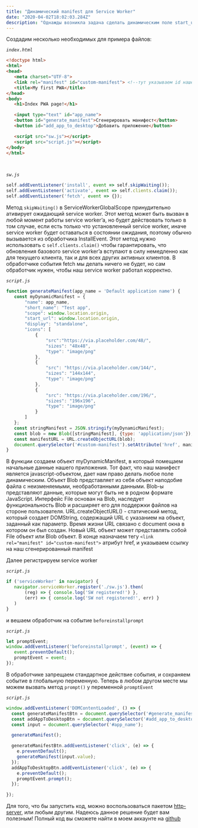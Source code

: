 ```yaml
---
title: "Динамический manifest для Service Worker"
date: "2020-04-02T18:02:03.284Z"
description: "Однажды возникла задача сделать динамическим поле start_url в файле manifest.json для PWA. В этой статье хочу показать к какому решению я пришел."
---
```


Создадим несколько необходимых для примера файлов:

_`index.html`_
```html
<!doctype html>
<html>
<head>
   <meta charset="UTF-8">
   <link rel="manifest" id="custom-manifest"> <!--тут указываем id нашему динамическому манифесту-->
   <title>My first PWA</title>
</head>
<body>
   <h1>Index PWA page!</h1>

   <input type="text" id="app_name">
   <button id="generate_manifest">Сгенерировать манифест</button>
   <button id="add_app_to_desktop">Добавить приложение</button>

   <script src="sw.js"></script>
   <script src="script.js"></script>
</body>
</html>
```
<br />

_`sw.js`_
```javascript
self.addEventListener('install', event => self.skipWaiting());
self.addEventListener('activate', event => self.clients.claim());
self.addEventListener('fetch', event => {});
```

Метод `skipWaiting()` в ServiceWorkerGlobalScope принудительно ативирует ожидающий service worker. Этот метод может быть вызван в любой момент работы service worker’a, но будет действовать только в том случае, если есть только что установленный service worker, иначе service worker будет оставаться в состоянии ожидания, поэтому обычно вызывается из обработчика InstallEvent. Этот метод нужно использовать с  `self.clients.claim()` чтобы гарантировать, что обновления базового service worker’a вступают в силу немедленно как для текущего клиента, так и для всех других активных клиентов. В обработчике события fetch мы делать ничего не будет, но сам обработчик нужен, чтобы наш service worker работал корректно.

_`script.js`_
```javascript
function generateManifest(app_name = 'Default application name') {
   const myDynamicManifest = {
       "name": app_name,
       "short_name": "Test app",
       "scope": window.location.origin,
       "start_url": window.location.origin,
       "display": "standalone",
       "icons": [
           {
               "src":"https://via.placeholder.com/48/",
               "sizes": "48x48",
               "type": "image/png"
           },
           {
               "src": "https://via.placeholder.com/144/",
               "sizes": "144x144",
               "type": "image/png"
           },
           {
               "src": "https://via.placeholder.com/196/",
               "sizes": "196x196",
               "type": "image/png"
           }
       ]
   };
   const stringManifest = JSON.stringify(myDynamicManifest);
   const blob = new Blob([stringManifest], {type: 'application/json'});
   const manifestURL = URL.createObjectURL(blob);
   document.querySelector('#custom-manifest').setAttribute('href', manifestURL);
}

```

В функции создаем объект myDynamicManifest, в который помещаем начальные данные нашего приложения. Тот факт, что наш манифест является javascript-объектом, дает нам право делать любое поле динамическим. Объект Blob представляет из себя объект наподобие файла с неизменяемыми, необработанными данными. Blob-ы представляют данные, которые могут быть не в родном формате JavaScript. Интерфейс File основан на Blob, наследует функциональность Blob и расширяет его для поддержки файлов на стороне пользователя. URL.createObjectURL() - статический метод, который создает DOMString, содержащий URL с указанием на объект, заданный как параметр. Время жизни URL связано с document окна в котором он был создан. Новый URL объект может представлять собой File объект или Blob объект. 
В конце назначаем тегу ``<link rel="manifest" id="custom-manifest">`` атрибут href, и указываем ссылку на наш сгенерированный manifest

Далее регистрируем service worker 

_`script.js`_
```javascript
if ('serviceWorker' in navigator) {
   navigator.serviceWorker.register('./sw.js').then(
       (reg) => { console.log('SW registered!') },
       (err) => { console.log('SW not registered!', err) }
   )
}
```
и вешаем обработчик на событие `beforeinstallprompt`

_`script.js`_
```javascript
let promptEvent;
window.addEventListener('beforeinstallprompt', (event) => {
   event.preventDefault();
   promptEvent = event;
}); 
```

В обработчике запрещаем стандартное действие события, и сохраняем событие в глобальную переменную. Теперь в любом другом месте мы можем вызвать метод `prompt()` у переменной `promptEvent`

_`script.js`_
```javascript
window.addEventListener('DOMContentLoaded', () => {
  const generateManifestBtn = document.querySelector('#generate_manifest');
  const addAppToDesktopBtn = document.querySelector('#add_app_to_desktop');
  const input = document.querySelector('#app_name');

  generateManifest();

  generateManifestBtn.addEventListener('click', (e) => {
    e.preventDefault();
    generateManifest(input.value);
  });
  addAppToDesktopBtn.addEventListener('click', (e) => {
    e.preventDefault();
    promptEvent.prompt();
  });

});

```

Для того, что бы запустить код, можно воспользоваться пакетом [http-server](https://www.npmjs.com/package/http-server), или любым другим.
Надеюсь данное решение будет вам полезным!
Полный код вы сможете найти в моем аккаунте на [github](https://github.com/Volizik/dynamicManifest)
